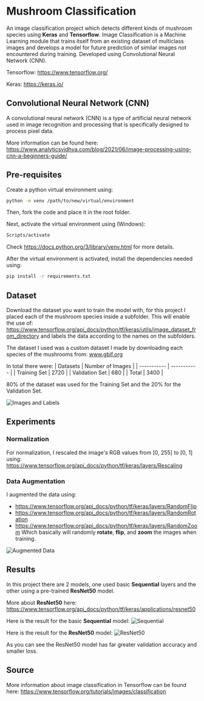 
# Mushroom Classification

An image classification project which detects different kinds of mushroom species using **Keras** and **Tensorflow**.  Image Classification is a Machine Learning module that trains itself from an existing dataset of multiclass images and develops a model for future prediction of similar images not encountered during training. Developed using Convolutional Neural Network (CNN).

Tensorflow: https://www.tensorflow.org/

Keras: https://keras.io/




## Convolutional Neural Network (CNN)

A convolutional neural network (CNN) is a type of artificial neural network used in image recognition and processing that is specifically designed to process pixel data.

More information can be found here: https://www.analyticsvidhya.com/blog/2021/06/image-processing-using-cnn-a-beginners-guide/


## Pre-requisites

Create a python virtual environment using:
```bash
python -m venv /path/to/new/virtual/environment
```

Then, fork the code and place it in the root folder.

Next, activate the virtual environment using (Windows):
```bash
Scripts/activate
```

Check https://docs.python.org/3/library/venv.html for more details.

After the virtual environment is activated, install the dependencies needed using:

```bash
pip install -r requirements.txt
```
    
## Dataset

Download the dataset you want to train the model with, for this project I placed each of the mushroom species inside a subfolder. This will enable the use of: https://www.tensorflow.org/api_docs/python/tf/keras/utils/image_dataset_from_directory
and labels the data according to the names on the subfolders.

The dataset I used was a custom dataset I made by downloading each species of the
mushrooms from: www.gbif.org

In total there were:
| Datasets | Number of Images |
| ----------- | ----------- |
| Training Set | 2720 |
| Validation Set | 680 |
| Total | 3400 |

80% of the dataset was used for the Training Set and the 20% for the Validation Set.

![Images and Labels](https://github.com/Riyuze/mushroom-classification/blob/main/image-labels.png)



## Experiments

### Normalization
For normalization, I rescaled the image's RGB values from [0, 255] to [0, 1] using:
https://www.tensorflow.org/api_docs/python/tf/keras/layers/Rescaling

### Data Augmentation
I augmented the data using:
- https://www.tensorflow.org/api_docs/python/tf/keras/layers/RandomFlip
- https://www.tensorflow.org/api_docs/python/tf/keras/layers/RandomRotation
- https://www.tensorflow.org/api_docs/python/tf/keras/layers/RandomZoom
Which basically will randomly **rotate**, **flip**, and **zoom** the images when training.

![Augmented Data](https://github.com/Riyuze/mushroom-classification/blob/maindata-augmentation.png)


## Results
In this project there are 2 models, one used basic **Sequential** layers and the
other using a pre-trained **ResNet50** model.

More about **ResNet50** here:
https://www.tensorflow.org/api_docs/python/tf/keras/applications/resnet50

Here is the result for the basic **Sequential** model:
![Sequential](https://github.com/Riyuze/mushroom-classification/blob/main/normal-result.jpeg)

Here is the result for the **ResNet50** model:
![ResNet50](https://github.com/Riyuze/mushroom-classification/blob/main/resnet50-result.png)

As you can see the ResNet50 model has far greater validation accuracy and smaller loss.

## Source
More information about image classification in Tensorflow can be found here:
https://www.tensorflow.org/tutorials/images/classification



